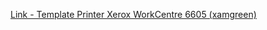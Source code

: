 [Link - Template Printer Xerox WorkCentre 6605 (xamgreen)](https://github.com/xamgreen/Template_Device_Xerox_WorkCentre_6605)

